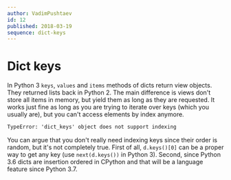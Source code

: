 ```yaml
---
author: VadimPushtaev
id: 12
published: 2018-03-19
sequence: dict-keys
---
```


# Dict keys

In Python 3 `keys`, `values` and `items` methods of dicts return view objects. They returned lists back in Python 2. The main difference is views don't store all items in memory, but yield them as long as they are requested. It works just fine as long as you are trying to iterate over keys (which you usually are), but you can't access elements by index anymore.

```txt
TypeError: 'dict_keys' object does not support indexing
```

You can argue that you don't really need indexing keys since their order is random, but it's not completely true. First of all, `d.keys()[0]` can be a proper way to get any key (use `next(d.keys())` in Python 3). Second, since Python 3.6 dicts are insertion ordered in CPython and that will be a language feature since Python 3.7.
